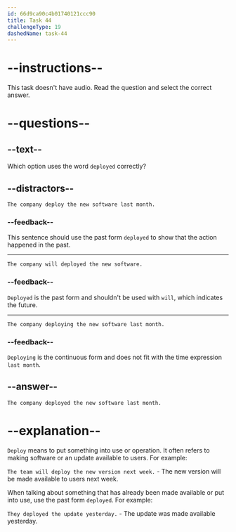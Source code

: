 ```yaml
---
id: 66d9ca90c4b01740121ccc90
title: Task 44
challengeType: 19
dashedName: task-44
---
```


# --instructions--

This task doesn't have audio. Read the question and select the correct answer.

# --questions--

## --text--

Which option uses the word `deployed` correctly?

## --distractors--

`The company deploy the new software last month.`

### --feedback--

This sentence should use the past form `deployed` to show that the action happened in the past.

---

`The company will deployed the new software.`

### --feedback--

`Deployed` is the past form and shouldn't be used with `will`, which indicates the future.

---

`The company deploying the new software last month.`

### --feedback--

`Deploying` is the continuous form and does not fit with the time expression `last month`.

## --answer--

`The company deployed the new software last month.`

# --explanation--

`Deploy` means to put something into use or operation. It often refers to making software or an update available to users. For example:

`The team will deploy the new version next week.` - The new version will be made available to users next week.

When talking about something that has already been made available or put into use, use the past form `deployed`. For example:

`They deployed the update yesterday.` - The update was made available yesterday.

